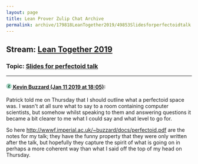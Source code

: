 ```yaml
---
layout: page
title: Lean Prover Zulip Chat Archive 
permalink: archive/179818LeanTogether2019/49853Slidesforperfectoidtalk.html
---
```


## Stream: [Lean Together 2019](index.html)
### Topic: [Slides for perfectoid talk](49853Slidesforperfectoidtalk.html)

---

#### [![Click to go to Zulip](../../assets/img/zulip2.png) Kevin Buzzard (Jan 11 2019 at 18:05)](https://leanprover.zulipchat.com/#narrow/stream/179818-Lean%20Together%202019/topic/Slides%20for%20perfectoid%20talk/near/154930325):
Patrick told me on Thursday that I should outline what a perfectoid space was. I wasn't at all sure what to say to a room containing computer scientists, but somehow whilst speaking to them and answering questions it became a bit clearer to me what I could say and what level to go for.

So here http://wwwf.imperial.ac.uk/~buzzard/docs/perfectoid.pdf are the notes for my talk; they have the funny property that they were only written after the talk, but hopefully they capture the spirit of what is going on in perhaps a more coherent way than what I said off the top of my head on Thursday.

